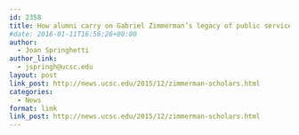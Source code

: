 ```yaml
---
id: 2358
title: How alumni carry on Gabriel Zimmerman’s legacy of public service
#date: 2016-01-11T16:56:26+00:00
author:
  - Joan Springhetti
author_link:
  - jspringh@ucsc.edu
layout: post
link_post: http://news.ucsc.edu/2015/12/zimmerman-scholars.html
categories:
  - News
format: link
link_post: http://news.ucsc.edu/2015/12/zimmerman-scholars.html
---
```

